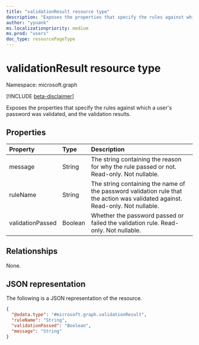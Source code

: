 ```yaml
---
title: "validationResult resource type"
description: "Exposes the properties that specify the rules against which a user's password was validated, and the validation results."
author: "yyuank"
ms.localizationpriority: medium
ms.prod: "users"
doc_type: resourcePageType
---
```


# validationResult resource type

Namespace: microsoft.graph

[!INCLUDE [beta-disclaimer](../../includes/beta-disclaimer.md)]

Exposes the properties that specify the rules against which a user's password was validated, and the validation results.

## Properties
|Property|Type|Description|
|:---|:---|:---|
|message|String| The string containing the reason for why the rule passed or not. Read-only. Not nullable.|
|ruleName|String| The string containing the name of the password validation rule that the action was validated against. Read-only. Not nullable.|
|validationPassed|Boolean| Whether the password passed or failed the validation rule. Read-only. Not nullable.|

## Relationships
None.

## JSON representation
The following is a JSON representation of the resource.
<!-- {
  "blockType": "resource",
  "@odata.type": "microsoft.graph.validationResult"
}
-->
``` json
{
  "@odata.type": "#microsoft.graph.validationResult",
  "ruleName": "String",
  "validationPassed": "Boolean",
  "message": "String"
}
```

